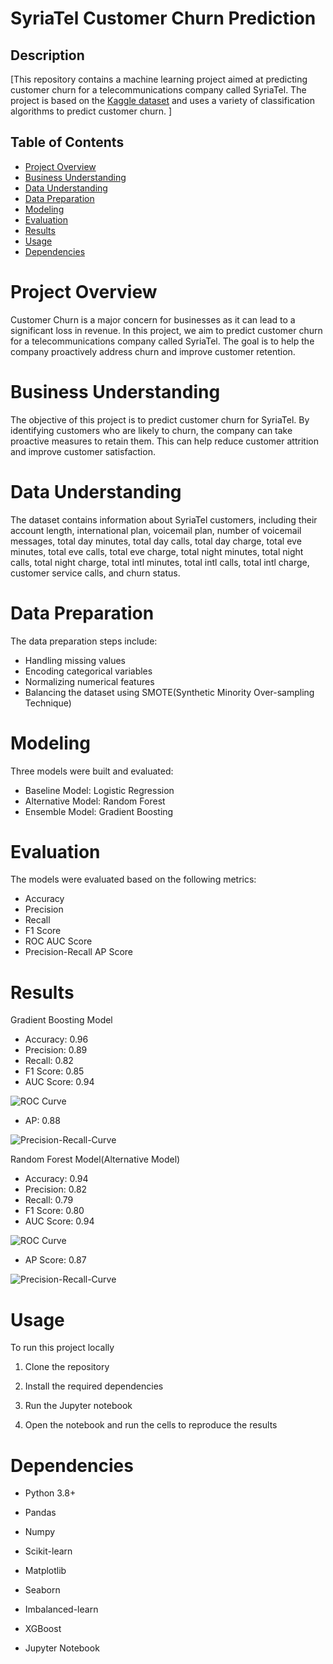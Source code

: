 # SyriaTel Customer Churn Prediction

## Description
[This repository contains a machine learning project aimed at predicting customer churn for a telecommunications company called SyriaTel. The project is based on the [Kaggle dataset](https://www.kaggle.com/becksddf/churn-in-telecoms-dataset) and uses a variety of classification algorithms to predict customer churn. ]

## Table of Contents

- [Project Overview](#project-overview)
- [Business Understanding](#business-understanding)
- [Data Understanding](#data-understanding)
- [Data Preparation](#data-preparation)
- [Modeling](#modeling)
- [Evaluation](#evaluation)
- [Results](#results)
- [Usage](#usage)
- [Dependencies](#dependencies)

# Project Overview
Customer Churn is a major concern for businesses as it can lead to a significant loss in revenue. In this project, we aim to predict customer churn for a telecommunications company called SyriaTel. The goal is to help the company proactively address churn and improve customer retention.

# Business Understanding
The objective of this project is to predict customer churn for SyriaTel. By identifying customers who are likely to churn, the company can take proactive measures to retain them. This can help reduce customer attrition and improve customer satisfaction.

# Data Understanding
The dataset contains information about SyriaTel customers, including their account length, international plan, voicemail plan, number of voicemail messages, total day minutes, total day calls, total day charge, total eve minutes, total eve calls, total eve charge, total night minutes, total night calls, total night charge, total intl minutes, total intl calls, total intl charge, customer service calls, and churn status.

# Data Preparation
The data preparation steps include:
- Handling missing values
- Encoding categorical variables
- Normalizing numerical features
- Balancing the dataset using SMOTE(Synthetic Minority Over-sampling Technique)

# Modeling
Three models were built and evaluated:
- Baseline Model: Logistic Regression
- Alternative Model: Random Forest
- Ensemble Model: Gradient Boosting 

# Evaluation
The models were evaluated based on the following metrics:
- Accuracy
- Precision
- Recall
- F1 Score
- ROC AUC Score
- Precision-Recall AP Score

# Results
Gradient Boosting Model
- Accuracy: 0.96
- Precision: 0.89
- Recall: 0.82
- F1 Score: 0.85
- AUC Score: 0.94

![ROC Curve](image.png) 


- AP: 0.88

![Precision-Recall-Curve](image-1.png)


Random Forest Model(Alternative Model)
- Accuracy: 0.94
- Precision: 0.82
- Recall: 0.79
- F1 Score: 0.80
- AUC Score: 0.94 

![ROC Curve](image-2.png)


- AP Score: 0.87 

![Precision-Recall-Curve](image-3.png)

# Usage
To run this project locally
1. Clone the repository 

2. Install the required dependencies

3. Run the Jupyter notebook

4. Open the notebook and run the cells to reproduce the results

# Dependencies
- Python 3.8+

- Pandas

- Numpy

- Scikit-learn

- Matplotlib

- Seaborn

- Imbalanced-learn

- XGBoost

- Jupyter Notebook


